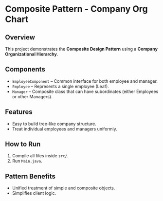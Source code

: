 # Composite Pattern - Company Org Chart

## Overview

This project demonstrates the **Composite Design Pattern** using a **Company Organizational Hierarchy**.

## Components

- `EmployeeComponent` – Common interface for both employee and manager.
- `Employee` – Represents a single employee (Leaf).
- `Manager` – Composite class that can have subordinates (either Employees or other Managers).

## Features

- Easy to build tree-like company structure.
- Treat individual employees and managers uniformly.

## How to Run

1. Compile all files inside `src/`.
2. Run `Main.java`.

## Pattern Benefits

- Unified treatment of simple and composite objects.
- Simplifies client logic.
